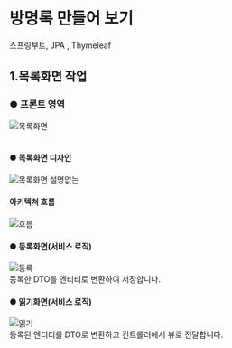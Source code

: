 # 방명록 만들어 보기
스프링부트, JPA , Thymeleaf


## 1.목록화면 작업 
### ● 프론트 영역
![목록화면](https://user-images.githubusercontent.com/96603612/208294539-7bb0ac1c-15bf-4ec2-b305-afdcec75ea7a.png)
<br><br>
#### ● 목록화면 디자인
![목록화면 설명없는](https://user-images.githubusercontent.com/96603612/208295019-77a5b9a3-8e39-45f0-9deb-b308ff240537.png)
#### 아키텍쳐 흐름
![흐름](https://user-images.githubusercontent.com/96603612/208407066-13d3660a-7209-4eac-a9e9-87ce59d67d7b.png)

#### ● 등록화면(서비스 로직)
![등록](https://user-images.githubusercontent.com/96603612/208405915-a0bcc05c-030e-47ce-9bfa-c34b86de2292.png)<br>
등록한 DTO를 엔티티로 변환하여 저장합니다. 
#### ● 읽기화면(서비스 로직)
![읽기](https://user-images.githubusercontent.com/96603612/208406384-5312c973-34fe-4869-b9fa-e31308de76d0.png)<br>
등록된 엔티티를 DTO로 변환하고  컨트롤러에서 뷰로 전달합니다.


